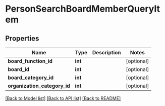 # PersonSearchBoardMemberQueryItem

## Properties
Name | Type | Description | Notes
------------ | ------------- | ------------- | -------------
**board_function_id** | **int** |  | [optional] 
**board_id** | **int** |  | [optional] 
**board_category_id** | **int** |  | [optional] 
**organization_category_id** | **int** |  | [optional] 

[[Back to Model list]](../../README.md#documentation-for-models) [[Back to API list]](../../README.md#documentation-for-api-endpoints) [[Back to README]](../../README.md)

